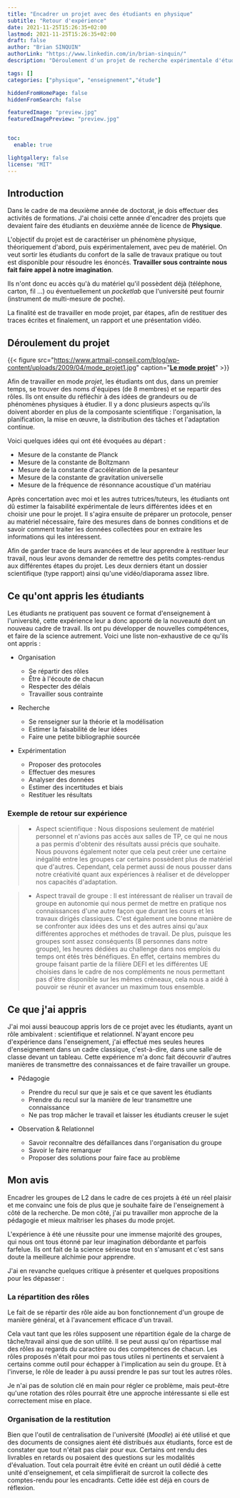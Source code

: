 ```yaml
---
title: "Encadrer un projet avec des étudiants en physique"
subtitle: "Retour d'expérience"
date: 2021-11-25T15:26:35+02:00
lastmod: 2021-11-25T15:26:35+02:00
draft: false
author: "Brian SINQUIN"
authorLink: "https://www.linkedin.com/in/brian-sinquin/"
description: "Déroulement d'un projet de recherche expérimentale d'étudiants en deuxième année"

tags: []
categories: ["physique", "enseignement","étude"]

hiddenFromHomePage: false
hiddenFromSearch: false

featuredImage: "preview.jpg"
featuredImagePreview: "preview.jpg"


toc:
  enable: true

lightgallery: false
license: "MIT"
---
```


<!--more-->

## Introduction

Dans le cadre de ma deuxième année de doctorat, je dois effectuer des activités de formations. J'ai choisi cette année d'encadrer des projets que devaient faire des étudiants en deuxième année de licence de **Physique**.

L'objectif du projet est de caractériser un phénomène physique, théoriquement d'abord, puis expérimentalement, avec peu de matériel. On veut sortir les étudiants du confort de la salle de travaux pratique ou tout est disponible pour résoudre les énoncés. **Travailler sous contrainte nous fait faire appel à notre imagination**. 

Ils n'ont donc eu accès qu'à du matériel qu'il possèdent déjà (téléphone, carton, fil ...) ou éventuellement un *pocketlab* que l'université peut fournir  (instrument de multi-mesure de poche). 

La finalité est de travailler en mode projet, par étapes, afin de restituer des traces écrites et finalement, un rapport et une présentation vidéo.

## Déroulement du projet

{{< figure src="https://www.artmail-conseil.com/blog/wp-content/uploads/2009/04/mode_projet1.jpg" caption="**[Le mode projet](www.ebloo-group.com/pourquoi-le-mode-projet-progresse/)**" >}}

Afin de travailler en mode *projet*, les étudiants ont dus, dans un premier temps, se trouver des noms d'équipes (de 8 membres) et se repartir des rôles. Ils ont ensuite du réfléchir à des idées de grandeurs ou de phénomènes physiques à étudier. Il y a donc plusieurs aspects qu'ils doivent aborder en plus de la composante scientifique : l'organisation, la planification, la mise en œuvre, la distribution des tâches et l'adaptation continue.

Voici quelques idées qui ont été évoquées au départ :

* Mesure de la constante de Planck
* Mesure de la constante de Boltzmann
* Mesure de la constante d'accélération de la pesanteur
* Mesure de la constante de gravitation universelle
* Mesure de la fréquence de résonnance acoustique d'un matériau

Après concertation avec moi et les autres tutrices/tuteurs, les étudiants ont dû estimer la faisabilité expérimentale de leurs différentes idées et en choisir une pour le projet. Il s'agira ensuite de préparer un protocole, penser au matériel nécessaire, faire des mesures dans de bonnes conditions et de savoir comment traiter les données collectées pour en extraire les informations qui les intéressent.

Afin de garder trace de leurs avancées et de leur apprendre à restituer leur travail, nous leur avons demander de remettre des petits comptes-rendus aux différentes étapes du projet. Les deux derniers étant un dossier scientifique (type rapport) ainsi qu'une vidéo/diaporama assez libre.

## Ce qu'ont appris les étudiants

Les étudiants ne pratiquent pas souvent ce format d'enseignement à l'université, cette expérience leur a donc apporté de la nouveauté dont un nouveau cadre de travail. Ils ont pu développer de nouvelles compétences, et faire de la science autrement. Voici une liste non-exhaustive de ce qu'ils ont appris :

* Organisation
  * Se répartir des rôles
  * Être à l'écoute de chacun
  * Respecter des délais
  * Travailler sous contrainte

* Recherche
  * Se renseigner sur la théorie et la modélisation
  * Estimer la faisabilité de leur idées
  * Faire une petite bibliographie sourcée
* Expérimentation
  * Proposer des protocoles
  * Effectuer des mesures
  * Analyser des données
  * Estimer des incertitudes et biais
  * Restituer les résultats

### Exemple de retour sur expérience

> * Aspect scientifique :
Nous disposions seulement de matériel personnel et n'avions pas accès aux salles
de TP, ce qui ne nous a pas permis d'obtenir des résultats aussi précis que souhaite.
Nous pouvons également noter que cela peut créer une certaine inégalité entre
les groupes car certains possèdent plus de matériel que d'autres.
Cependant, cela permet aussi de nous pousser dans notre créativité  quant aux expériences à réaliser et de développer nos capacités d'adaptation.

> * Aspect travail de groupe :
Il est intéressant de réaliser un travail de groupe en autonomie qui nous permet
de mettre en pratique nos connaissances d'une autre façon que durant les cours et les travaux dirigés classiques. C'est également une bonne manière de se confronter aux idées des uns et des autres ainsi qu'aux différentes approches et méthodes de travail.
De plus, puisque les groupes sont assez conséquents (8 personnes dans notre groupe), les heures dédiées au challenge dans nos emplois du temps ont étés très bénéfiques. En effet, certains membres du groupe faisant partie de la filière DEFI
et les différentes UE choisies dans le cadre de nos compléments ne nous permettant
pas d'être disponible sur les mêmes créneaux, cela nous a aidé à pouvoir se réunir
et avancer un maximum tous ensemble.
## Ce que j'ai appris

J'ai moi aussi beaucoup appris lors de ce projet avec les étudiants, ayant un rôle ambivalent : scientifique et relationnel. N'ayant encore peu d'expérience dans l'enseignement, j'ai effectué mes seules heures d'enseignement dans un cadre classique, c'est-à-dire, dans une salle de classe devant un tableau. Cette expérience m'a donc fait découvrir d'autres manières de transmettre des connaissances et de faire travailler un groupe.

* Pédagogie

  * Prendre du recul sur que je sais et ce que savent les étudiants
  * Prendre du recul sur la manière de leur transmettre une connaissance
  * Ne pas trop mâcher le travail et laisser les étudiants creuser le sujet

* Observation & Relationnel

  * Savoir reconnaître des défaillances dans l'organisation du groupe
  * Savoir le faire remarquer
  * Proposer des solutions pour faire face au problème

  

## Mon avis

Encadrer les groupes de L2 dans le cadre de ces projets à été un réel plaisir et me convainc une fois de plus que je souhaite faire de l'enseignement à côté de la recherche. De mon côté, j'ai pu travailler mon approche de la pédagogie et mieux maîtriser les phases du mode projet. 

L'expérience à été une réussite pour une immense majorité des groupes, qui nous ont tous étonné par leur imagination débordante et parfois farfelue. Ils ont fait de la science sérieuse tout en s'amusant et c'est sans doute la meilleure alchimie pour apprendre.

J'ai en revanche quelques critique à présenter et quelques propositions pour les dépasser :

### La répartition des rôles

Le fait de se répartir des rôle aide au bon fonctionnement d'un groupe de manière général, et à l'avancement efficace d'un travail. 

Cela vaut tant que les rôles supposent une répartition égale de la charge de tâche/travail ainsi que de son utilité. Il se peut aussi qu'on répartisse mal des rôles au regards du caractère ou des compétences de chacun. Les rôles proposés n'était pour moi pas tous utiles ni pertinents et servaient à certains comme outil pour échapper à l'implication au sein du groupe. Et à l'inverse, le rôle de leader à pu aussi prendre le pas sur tout les autres rôles.

Je n'ai pas de solution clé en main pour régler ce problème, mais peut-être qu'une rotation des rôles pourrait être une approche intéressante si elle est correctement mise en place. 

### Organisation de la restitution

Bien que l'outil de centralisation de l'université (*Moodle*) ai été utilisé et que des documents de consignes aient été distribués aux étudiants, force est de constater que tout n'était pas clair pour eux. Certains ont rendu des livrables en retards ou posaient des questions sur les modalités d'évaluation. Tout cela pourrait être évité en créant un outil dédié à cette unité d'enseignement, et cela simplifierait de surcroit la collecte des comptes-rendu pour les encadrants. Cette idée est déjà en cours de réflexion.

